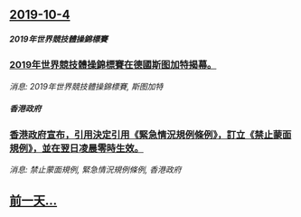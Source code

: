 ## [2019-10-4](/news/2019/10/4/index.md)

##### 2019年世界競技體操錦標賽
### [2019年世界競技體操錦標賽在德國斯图加特揭幕。 ](/news/2019/10/4/2019年世界競技體操錦標賽在德國斯图加特揭幕.md)
_消息: 2019年世界競技體操錦標賽, 斯图加特_

##### 香港政府
### [ 香港政府宣布，引用決定引用《緊急情況規例條例》，訂立《禁止蒙面規例》，並在翌日凌晨零時生效。](/news/2019/10/4/香港政府宣布-引用決定引用-緊急情況規例條例-訂立-禁止蒙面規例-並在翌日凌晨零時生效.md)
_消息: 禁止蒙面規例, 緊急情況規例條例, 香港政府_

## [前一天...](/news/2019/10/3/index.md)

